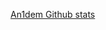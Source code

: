 [An1dem Github stats](https://github-readme-stats.vercel.app/api?username=an1dem&show_icons=true&theme=dark)

